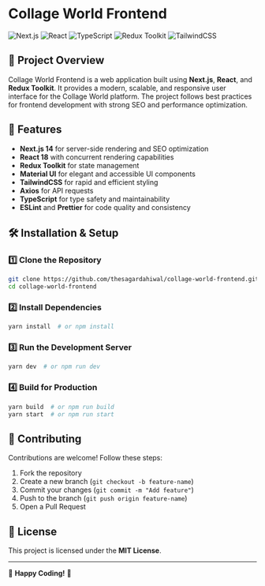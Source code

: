 # Collage World Frontend

![Next.js](https://img.shields.io/badge/Next.js-14.2.5-blue)
![React](https://img.shields.io/badge/React-18-blue)
![TypeScript](https://img.shields.io/badge/TypeScript-5-blue)
![Redux Toolkit](https://img.shields.io/badge/Redux%20Toolkit-2.2.7-purple)
![TailwindCSS](https://img.shields.io/badge/TailwindCSS-3.4.1-blue)

## 📌 Project Overview
Collage World Frontend is a web application built using **Next.js**, **React**, and **Redux Toolkit**. It provides a modern, scalable, and responsive user interface for the Collage World platform. The project follows best practices for frontend development with strong SEO and performance optimization.

## 🚀 Features
- **Next.js 14** for server-side rendering and SEO optimization
- **React 18** with concurrent rendering capabilities
- **Redux Toolkit** for state management
- **Material UI** for elegant and accessible UI components
- **TailwindCSS** for rapid and efficient styling
- **Axios** for API requests
- **TypeScript** for type safety and maintainability
- **ESLint** and **Prettier** for code quality and consistency


## 🛠️ Installation & Setup
### 1️⃣ Clone the Repository
```sh
git clone https://github.com/thesagardahiwal/collage-world-frontend.git
cd collage-world-frontend
```

### 2️⃣ Install Dependencies
```sh
yarn install  # or npm install
```

### 3️⃣ Run the Development Server
```sh
yarn dev  # or npm run dev
```

### 4️⃣ Build for Production
```sh
yarn build  # or npm run build
yarn start  # or npm run start
```

## 🎯 Contributing
Contributions are welcome! Follow these steps:
1. Fork the repository
2. Create a new branch (`git checkout -b feature-name`)
3. Commit your changes (`git commit -m "Add feature"`)
4. Push to the branch (`git push origin feature-name`)
5. Open a Pull Request

## 📄 License
This project is licensed under the **MIT License**.

---

🚀 **Happy Coding!** 🎨

